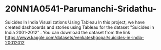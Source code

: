# 20NN1A0541-Parumanchi-Sridathu-

Suicides In India Visualizations Using Tableau
In this project, we have created dashboards and stories using Tableau for the dataset "Suicides in India 2001-2012" .
You can download the dataset from the link
https://www.kaggle.com/datasets/venkateshgopal/suicides-in-india-20012012
